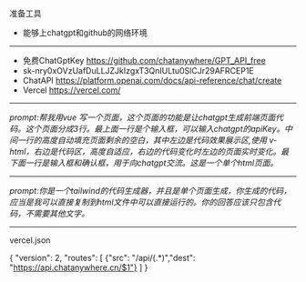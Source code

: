 准备工具
- 能够上chatgpt和github的网络环境
***
- 免费ChatGptKey https://github.com/chatanywhere/GPT_API_free
-  sk-nry0xOVzUafDuLLJZJkIzgxT3QnIULtu0SlCJr29AFRCEP1E
- ChatAPI https://platform.openai.com/docs/api-reference/chat/create 
- Vercel https://vercel.com/
***
*prompt:帮我用vue 写一个页面，这个页面的功能是让chatgpt生成前端页面代码。这个页面分成3行。最上面一行是个输入框，可以输入chatgpt的apiKey。中间一行的高度自动填充页面剩余的空白，其中左边是代码效果展示区,使用 v-html，右边是代码区，高度自适应，右边的代码变化时左边的页面实时变化。最下面一行是输入框和确认框，用于向chatgpt交流。这是一个单个html页面。*
***
*prompt:你是一个tailwind的代码生成器，并且是单个页面生成，你生成的代码，应当是我可以直接复制到html文件中可以直接运行的。你的回答应该只包含代码，不需要其他文字。*
***
vercel.json

{
    "version": 2,
    "routes": [
      {"src": "/api/(.*)","dest": "https://api.chatanywhere.cn/$1"}
    ]
}
